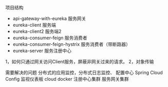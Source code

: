 项目结构

- api-gateway-with-eureka  服务网关
- eureka-client    服务端
- eureka-client2   服务端2
- eureka-consumer-feign 服务消费者
- eureka-consumer-feign-hystrix  服务消费者（带断路器）
- eureka-server  服务注册中心


1，如何只通过网关访问Client服务，屏蔽非网关过来的请求。
2，对象传输




需要解决的问题
分布式的应用监控，分布式日志监控、
配置中心 Spring Cloud Config
监视仪表板
cloud docker
注册中心集群
服务网关集群
